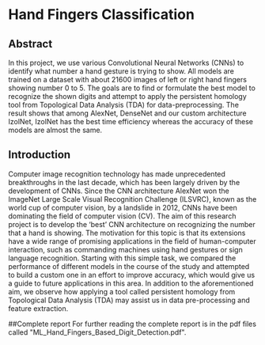 # Hand Fingers Classification
 
## Abstract
In this project, we use various Convolutional Neural Networks (CNNs) to identify what number a hand gesture
is trying to show. All models are trained on a dataset with about 21600 images of left or right hand fingers
showing number 0 to 5. The goals are to find or formulate the best model to recognize the shown digits and
attempt to apply the persistent homology tool from Topological Data Analysis (TDA) for data-preprocessing.
The result shows that among AlexNet, DenseNet and our custom architecture IzolNet, IzolNet has the best time
efficiency whereas the accuracy of these models are almost the same.

## Introduction
Computer image recognition technology has made unprecedented breakthroughs in the last decade, which
has been largely driven by the development of CNNs. Since the CNN architecture AlexNet won the ImageNet
Large Scale Visual Recognition Challenge (ILSVRC), known as the world cup of computer vision, by a landslide
in 2012, CNNs have been dominating the field of computer vision (CV).
The aim of this research project is to develop the ‘best’ CNN architecture on recognizing the number that a
hand is showing. The motivation for this topic is that its extensions have a wide range of promising applications
in the field of human-computer interaction, such as commanding machines using hand gestures or sign language
recognition. Starting with this simple task, we compared the performance of different models in the course of
the study and attempted to build a custom one in an effort to improve accuracy, which would give us a guide to
future applications in this area. In addition to the aforementioned aim, we observe how applying a tool called
persistent homology from Topological Data Analysis (TDA) may assist us in data pre-processing and feature
extraction.

##Complete report
For further reading the complete report is in the pdf files called "ML_Hand_Fingers_Based_Digit_Detection.pdf".
